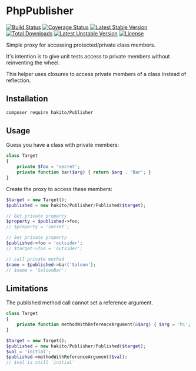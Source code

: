 # PhpPublisher

[![Build Status](https://travis-ci.com/hakito/PhpPublisher.svg?branch=master)](https://travis-ci.com/hakito/PhpPublisher)
[![Coverage Status](https://coveralls.io/repos/github/hakito/PhpPublisher/badge.svg?branch=master)](https://coveralls.io/github/hakito/PhpPublisher?branch=master)
[![Latest Stable Version](https://poser.pugx.org/hakito/publisher/v/stable)](https://packagist.org/packages/hakito/publisher)
[![Total Downloads](https://poser.pugx.org/hakito/publisher/downloads)](https://packagist.org/packages/hakito/publisher)
[![Latest Unstable Version](https://poser.pugx.org/hakito/publisher/v/unstable)](https://packagist.org/packages/hakito/publisher)
[![License](https://poser.pugx.org/hakito/publisher/license)](https://packagist.org/packages/hakito/publisher)

Simple proxy for accessing protected/private class members.

It's intention is to give unit tests access to private members without
reinventing the wheel.

This helper uses closures
to access private members of a class instead of reflection.

## Installation

```bash
composer require hakito/Publisher
```

## Usage

Guess you have a class with private members:

```php
class Target
{
    private $foo = 'secret';
    private function bar($arg) { return $arg . 'Bar'; }
}
```

Create the proxy to access these members:

```php
$target = new Target();
$published = new hakito/Publisher/Published($target);

// Get private property
$property = $published->foo;
// $property = 'secret';

// Set private property
$published->foo = 'outsider';
// $target->foo = 'outsider';

// call private method
$name = $published->bar('Saloon');
// $name = 'SaloonBar';
```

## Limitations

The published method call cannot set a reference argument.

```php
class Target
{
    private function methodWithReferenceArgument(&$arg) { $arg = 'hi'; }
}

$target = new Target();
$published = new hakito/Publisher/Published($target);
$val = 'initial';
$published->methodWithReferenceArgument($val);
// $val is still 'initial'
```
